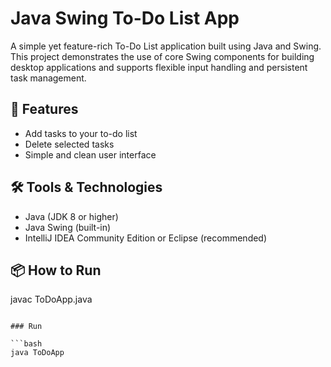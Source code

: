 # Java Swing To-Do List App

A simple yet feature-rich To-Do List application built using Java and Swing. This project demonstrates the use of core Swing components for building desktop applications and supports flexible input handling and persistent task management.

## 🚀 Features

- Add tasks to your to-do list
- Delete selected tasks
- Simple and clean user interface

## 🛠 Tools & Technologies

- Java (JDK 8 or higher)
- Java Swing (built-in)
- IntelliJ IDEA Community Edition or Eclipse (recommended)

## 📦 How to Run

javac ToDoApp.java
```

### Run

```bash
java ToDoApp

```